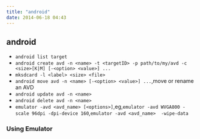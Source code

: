 ```yaml
---
title: "android"
date: 2014-06-18 04:43
---
```

## android ##
+ ``android list target``
+ ``android create avd -n <name> -t <targetID> -p path/to/my/avd -c <size>[K|M] [-<option> <value>] ... ``
+ ``mksdcard -l <label> <size> <file>``
+ ``android move avd -n <name> [-<option> <value>] ...``,move or rename an AVD
+ ``android update avd -n <name>``
+ ``android delete avd -n <name>``
+ ``emulator -avd <avd_name> [<options>]``,eg,``emulator -avd WVGA800 -scale 96dpi -dpi-device 160``,``emulator -avd <avd_name>  -wipe-data``

### Using Emulator ###
